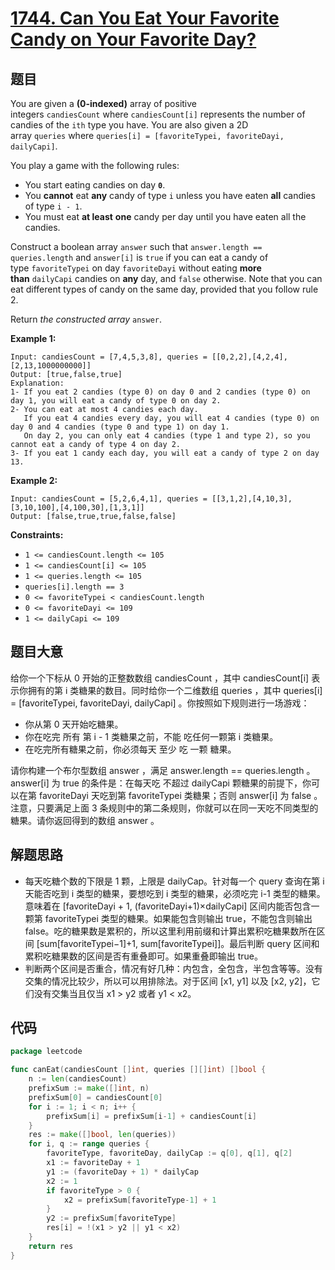 # [1744. Can You Eat Your Favorite Candy on Your Favorite Day?](https://leetcode.com/problems/can-you-eat-your-favorite-candy-on-your-favorite-day/)

## 题目

You are given a **(0-indexed)** array of positive integers `candiesCount` where `candiesCount[i]` represents the number of candies of the `ith` type you have. You are also given a 2D array `queries` where `queries[i] = [favoriteTypei, favoriteDayi, dailyCapi]`.

You play a game with the following rules:

- You start eating candies on day **`0`**.
- You **cannot** eat **any** candy of type `i` unless you have eaten **all** candies of type `i - 1`.
- You must eat **at least** **one** candy per day until you have eaten all the candies.

Construct a boolean array `answer` such that `answer.length == queries.length` and `answer[i]` is `true` if you can eat a candy of type `favoriteTypei` on day `favoriteDayi` without eating **more than** `dailyCapi` candies on **any** day, and `false` otherwise. Note that you can eat different types of candy on the same day, provided that you follow rule 2.

Return *the constructed array* `answer`.

**Example 1:**

```
Input: candiesCount = [7,4,5,3,8], queries = [[0,2,2],[4,2,4],[2,13,1000000000]]
Output: [true,false,true]
Explanation:
1- If you eat 2 candies (type 0) on day 0 and 2 candies (type 0) on day 1, you will eat a candy of type 0 on day 2.
2- You can eat at most 4 candies each day.
   If you eat 4 candies every day, you will eat 4 candies (type 0) on day 0 and 4 candies (type 0 and type 1) on day 1.
   On day 2, you can only eat 4 candies (type 1 and type 2), so you cannot eat a candy of type 4 on day 2.
3- If you eat 1 candy each day, you will eat a candy of type 2 on day 13.
```

**Example 2:**

```
Input: candiesCount = [5,2,6,4,1], queries = [[3,1,2],[4,10,3],[3,10,100],[4,100,30],[1,3,1]]
Output: [false,true,true,false,false]
```

**Constraints:**

- `1 <= candiesCount.length <= 105`
- `1 <= candiesCount[i] <= 105`
- `1 <= queries.length <= 105`
- `queries[i].length == 3`
- `0 <= favoriteTypei < candiesCount.length`
- `0 <= favoriteDayi <= 109`
- `1 <= dailyCapi <= 109`

## 题目大意

给你一个下标从 0 开始的正整数数组 candiesCount ，其中 candiesCount[i] 表示你拥有的第 i 类糖果的数目。同时给你一个二维数组 queries ，其中 queries[i] = [favoriteTypei, favoriteDayi, dailyCapi] 。你按照如下规则进行一场游戏：

- 你从第 0 天开始吃糖果。
- 你在吃完 所有 第 i - 1 类糖果之前，不能 吃任何一颗第 i 类糖果。
- 在吃完所有糖果之前，你必须每天 至少 吃 一颗 糖果。

请你构建一个布尔型数组 answer ，满足 answer.length == queries.length 。answer[i] 为 true 的条件是：在每天吃 不超过 dailyCapi 颗糖果的前提下，你可以在第 favoriteDayi 天吃到第 favoriteTypei 类糖果；否则 answer[i] 为 false 。注意，只要满足上面 3 条规则中的第二条规则，你就可以在同一天吃不同类型的糖果。请你返回得到的数组 answer 。

## 解题思路

- 每天吃糖个数的下限是 1 颗，上限是 dailyCap。针对每一个 query 查询在第 i 天能否吃到 i 类型的糖果，要想吃到 i 类型的糖果，必须吃完 i-1 类型的糖果。意味着在 [favoriteDayi + 1, (favoriteDayi+1)×dailyCapi] 区间内能否包含一颗第 favoriteTypei 类型的糖果。如果能包含则输出 true，不能包含则输出 false。吃的糖果数是累积的，所以这里利用前缀和计算出累积吃糖果数所在区间 [sum[favoriteTypei−1]+1, sum[favoriteTypei]]。最后判断 query 区间和累积吃糖果数的区间是否有重叠即可。如果重叠即输出 true。
- 判断两个区间是否重合，情况有好几种：内包含，全包含，半包含等等。没有交集的情况比较少，所以可以用排除法。对于区间 [x1, y1] 以及 [x2, y2]，它们没有交集当且仅当 x1 > y2 或者 y1 < x2。

## 代码

```go
package leetcode

func canEat(candiesCount []int, queries [][]int) []bool {
    n := len(candiesCount)
    prefixSum := make([]int, n)
    prefixSum[0] = candiesCount[0]
    for i := 1; i < n; i++ {
        prefixSum[i] = prefixSum[i-1] + candiesCount[i]
    }
    res := make([]bool, len(queries))
    for i, q := range queries {
        favoriteType, favoriteDay, dailyCap := q[0], q[1], q[2]
        x1 := favoriteDay + 1
        y1 := (favoriteDay + 1) * dailyCap
        x2 := 1
        if favoriteType > 0 {
            x2 = prefixSum[favoriteType-1] + 1
        }
        y2 := prefixSum[favoriteType]
        res[i] = !(x1 > y2 || y1 < x2)
    }
    return res
}
```